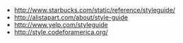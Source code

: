 - http://www.starbucks.com/static/reference/styleguide/
- http://alistapart.com/about/style-guide
- http://www.yelp.com/styleguide
- http://style.codeforamerica.org/
